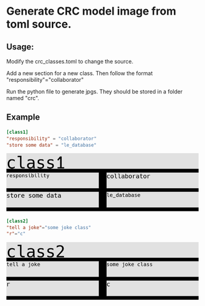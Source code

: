  # Generate CRC model image from toml source.

## Usage:

Modify the crc_classes.toml to change the source. 

Add a new section for a new class. Then follow the format "responsibility"="collaborator"

Run the python file to generate jpgs. They should be stored in a folder named "crc".

## Example

```toml
[class1]
"responsibility" = "collaborator"
"store some data" = "le_database"
```

<img src="crc\class1.jpg"  />

```toml
[class2]
"tell a joke"="some joke class"
"r"="c"
```

<img src="crc/class2.jpg" />

